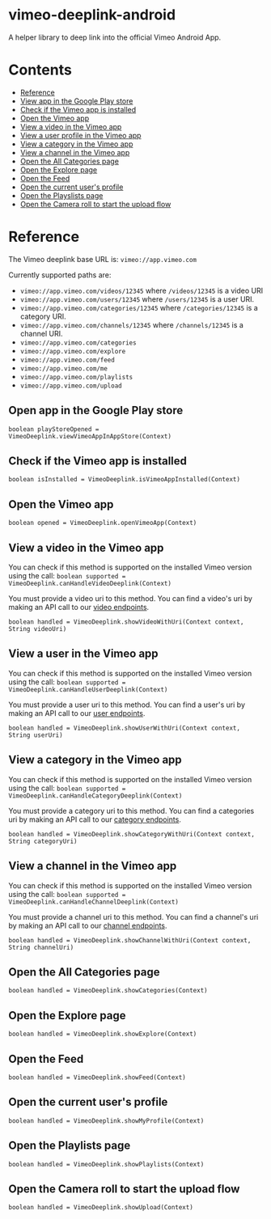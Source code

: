 # vimeo-deeplink-android
A helper library to deep link into the official Vimeo Android App.


# Contents
 - [Reference](#reference)
  - [View app in the Google Play store](#open-app-in-the-google-play-store)
  - [Check if the Vimeo app is installed](#check-if-the-vimeo-app-is-installed)
  - [Open the Vimeo app](#open-the-vimeo-app)
  - [View a video in the Vimeo app](#view-a-video-in-the-vimeo-app)
  - [View a user profile in the Vimeo app](#view-a-user-in-the-vimeo-app)
  - [View a category in the Vimeo app](#view-a-category-in-the-vimeo-app)
  - [View a channel in the Vimeo app](#view-a-channel-in-the-vimeo-app)
  - [Open the All Categories page](#open-the-all-categories-page)
  - [Open the Explore page](#open-the-explore-page)
  - [Open the Feed](#open-the-feed)
  - [Open the current user's profile](#open-the-current-users-profile)
  - [Open the Playslists page](#open-the-playlists-page)
  - [Open the Camera roll to start the upload flow](#open-the-camera-roll-to-start-the-upload-flow)

# Reference

The Vimeo deeplink base URL is: `vimeo://app.vimeo.com`

Currently supported paths are:
* `vimeo://app.vimeo.com/videos/12345` where `/videos/12345` is a video URI
* `vimeo://app.vimeo.com/users/12345` where `/users/12345` is a user URI.
* `vimeo://app.vimeo.com/categories/12345` where `/categories/12345` is a category URI.
* `vimeo://app.vimeo.com/channels/12345` where `/channels/12345` is a channel URI.
* `vimeo://app.vimeo.com/categories`
* `vimeo://app.vimeo.com/explore`
* `vimeo://app.vimeo.com/feed`
* `vimeo://app.vimeo.com/me`
* `vimeo://app.vimeo.com/playlists`
* `vimeo://app.vimeo.com/upload`

## Open app in the Google Play store
`boolean playStoreOpened = VimeoDeeplink.viewVimeoAppInAppStore(Context)`

## Check if the Vimeo app is installed
`boolean isInstalled = VimeoDeeplink.isVimeoAppInstalled(Context)`

## Open the Vimeo app
`boolean opened = VimeoDeeplink.openVimeoApp(Context)`

## View a video in the Vimeo app

You can check if this method is supported on the installed Vimeo version using the call:
`boolean supported = VimeoDeeplink.canHandleVideoDeeplink(Context)`

You must provide a video uri to this method. You can find a video's uri by making an API call to our [video endpoints](https://developer.vimeo.com/api/endpoints/videos#/{video_id}).

`boolean handled = VimeoDeeplink.showVideoWithUri(Context context, String videoUri)`

## View a user in the Vimeo app

You can check if this method is supported on the installed Vimeo version using the call:
`boolean supported = VimeoDeeplink.canHandleUserDeeplink(Context)`

You must provide a user uri to this method. You can find a user's uri by making an API call to our [user endpoints](https://developer.vimeo.com/api/endpoints/users#/{user_id}).

`boolean handled = VimeoDeeplink.showUserWithUri(Context context, String userUri)`

## View a category in the Vimeo app

You can check if this method is supported on the installed Vimeo version using the call:
`boolean supported = VimeoDeeplink.canHandleCategoryDeeplink(Context)`

You must provide a category uri to this method. You can find a categories uri by making an API call to our [category endpoints](https://developer.vimeo.com/api/endpoints/categories#/{category_id}).

`boolean handled = VimeoDeeplink.showCategoryWithUri(Context context, String categoryUri)`

## View a channel in the Vimeo app

You can check if this method is supported on the installed Vimeo version using the call:
`boolean supported = VimeoDeeplink.canHandleChannelDeeplink(Context)`

You must provide a channel uri to this method. You can find a channel's uri by making an API call to our [channel endpoints](https://developer.vimeo.com/api/endpoints/channels#/{channel_id}).

`boolean handled = VimeoDeeplink.showChannelWithUri(Context context, String channelUri)`

## Open the All Categories page
`boolean handled = VimeoDeeplink.showCategories(Context)`

## Open the Explore page
`boolean handled = VimeoDeeplink.showExplore(Context)`

## Open the Feed
`boolean handled = VimeoDeeplink.showFeed(Context)`

## Open the current user's profile
`boolean handled = VimeoDeeplink.showMyProfile(Context)`

## Open the Playlists page
`boolean handled = VimeoDeeplink.showPlaylists(Context)`

## Open the Camera roll to start the upload flow
`boolean handled = VimeoDeeplink.showUpload(Context)`

